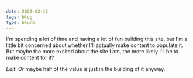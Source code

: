 ```yaml
---
date: 2020-02-11
tags: blog
type: blurb
---
```

I'm spending a lot of time and having a lot of fun building this site, but I'm a little bit concerned about whether I'll actually make content to populate it. But maybe the more excited about the site I am, the more likely I'll be to make content for it?

*Edit*: Or maybe half of the value is just in the building of it anyway.
